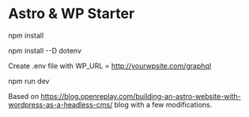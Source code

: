 # Astro & WP Starter

npm install

npm install --D dotenv

Create .env file with WP_URL = http://yourwpsite.com/graphql

npm run dev


Based on https://blog.openreplay.com/building-an-astro-website-with-wordpress-as-a-headless-cms/ blog with a few modifications.